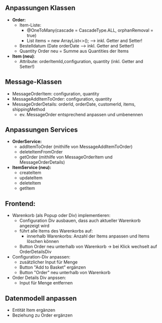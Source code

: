 ## Anpassungen Klassen
- **Order:**
	- Item-Liste:
		- @OneToMany(cascade = CascadeType.ALL, orphanRemoval = true)
		- List<Item> items = new ArrayList<>(); --> inkl. Getter and Setter!
	- Bestelldatum (Date orderDate --> inkl. Getter and Setter!)
	- Quantity Order neu = Summe aus Quantities der Items
- **Item (neu)**:
	- Attribute: orderItemId,configuration, quantity (inkl. Getter and Setter!)

## Message-Klassen
- MessageOrderItem: configuration, quantity
- MessageAddItemToOrder: configuration, quantity
- MessageOrderDetails: orderId, orderDate, customerId, items, shippingMethod
	- ev. MessageOrder entsprechend anpassen und umbenennen

## Anpassungen Services
- **OrderService:**
	- addItemToOrder (mithilfe von MessageAddItemToOrder)
	- deleteItemFromOrder
	- getOrder (mithilfe von MessageOrderItem und MessageOrderDetails)
- **ItemService (neu):**
	- createItem
	- updateItem
	- deleteItem
	- getItem

## Frontend:
- Warenkorb (als Popup oder Div) implementieren:
	- Configuration Div ausbauen, dass auch aktueller Warenkorb angezeigt wird
	- führt alle Items des Warenkorbs auf:
		- innerhalb Warenkorbs: Anzahl der Items anpassen und Items löschen können
	- Button Order neu unterhalb von Warenkorb -> bei Klick wechselt auf OrderDetailsDiv
- Configuration-Div anpassen:
	- zusätzlicher Input für Menge
	- Button "Add to Basket" ergänzen
	- Button "Order" neu unterhalb von Warenkorb
- Order Details Div anpssen:
	- Input für Menge entfernen

## Datenmodell anpassen
- Entität Item ergänzen
- Beziehung zu Order ergänzen